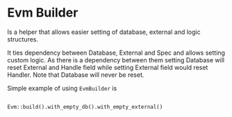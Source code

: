 
# Evm Builder

Is a helper that allows easier setting of database, external and logic structures.

It ties dependency between Database, External and Spec and allows setting custom logic. As there is a dependency between them setting Database will reset External and Handle field while setting External field would reset Handler. Note that Database will never be reset.

Simple example of using `EvmBuilder` is

```

Evm::build().with_empty_db().with_empty_external()
```